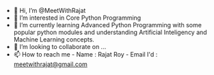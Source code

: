 - 👋 Hi, I’m @MeetWithRajat
- 👀 I’m interested in Core Python Programming
- 🌱 I’m currently learning Advanced Python Programming with some popular python modules and understanding Artificial Inteligency and Machine Learning concepts.
- 💞️ I’m looking to collaborate on ...
- 📫 How to reach me - Name : Rajat Roy - Email I'd : meetwithrajat@gmail.com

<!---
MeetWithRajat/MeetWithRajat is a ✨ special ✨ repository because its `README.md` (this file) appears on your GitHub profile.
You can click the Preview link to take a look at your changes.
--->
